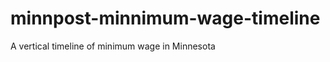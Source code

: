 minnpost-minnimum-wage-timeline
===============================

A vertical timeline of minimum wage in Minnesota
